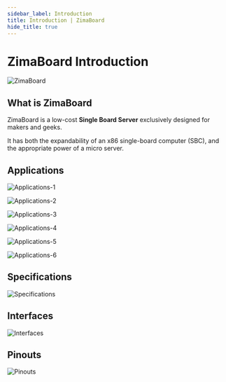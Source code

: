 ```yaml
---
sidebar_label: Introduction
title: Introduction | ZimaBoard
hide_title: true
---
```


# ZimaBoard Introduction

<p><img
  src={require('./images/zimaboard.png').default}
  alt="ZimaBoard"
  style={{
    maxHeight: '500px',
    display: 'block',
    margin: 'auto'
    }}
/></p>


## What is ZimaBoard

ZimaBoard is a low-cost **Single Board Server** exclusively designed for makers and geeks.

It has both the expandability of an x86 single-board computer (SBC), and the appropriate power of a micro server.


## Applications

<p><img
  src={require('./images/applications-1.png').default}
  alt="Applications-1"
  style={{
    width: '80%',
    display: 'block',
    margin: 'auto'
    }}
/></p>

<p><img
  src={require('./images/applications-2.png').default}
  alt="Applications-2"
  style={{
    width: '80%',
    display: 'block',
    margin: 'auto'
    }}
/></p>

<p><img
  src={require('./images/applications-3.png').default}
  alt="Applications-3"
  style={{
    width: '80%',
    display: 'block',
    margin: 'auto'
    }}
/></p>

<p><img
  src={require('./images/applications-4.png').default}
  alt="Applications-4"
  style={{
    width: '80%',
    display: 'block',
    margin: 'auto'
    }}
/></p>

<p><img
  src={require('./images/applications-5.png').default}
  alt="Applications-5"
  style={{
    width: '80%',
    display: 'block',
    margin: 'auto'
    }}
/></p>

<p><img
  src={require('./images/applications-6.png').default}
  alt="Applications-6"
  style={{
    width: '80%',
    display: 'block',
    margin: 'auto'
    }}
/></p>


## Specifications

<p><img
  src={require('./images/specifications.png').default}
  alt="Specifications"
  style={{
    width: '80%',
    display: 'block',
    margin: 'auto'
    }}
/></p>


## Interfaces

<p><img
  src={require('./images/interfaces.png').default}
  alt="Interfaces"
  style={{
    width: '80%',
    display: 'block',
    margin: 'auto'
    }}
/></p>


## Pinouts

<p><img
  src={require('./images/pinouts.png').default}
  alt="Pinouts"
  style={{
    width: '80%',
    display: 'block',
    margin: 'auto'
    }}
/></p>
